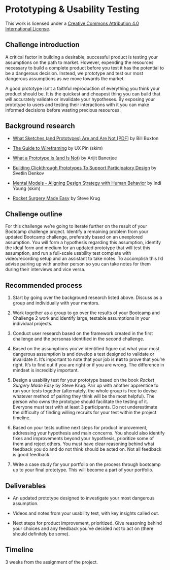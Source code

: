 # Prototyping & Usability Testing

This work is licensed under a [Creative Commons Attribution 4.0 International License](http://creativecommons.org/licenses/by/4.0/).

## Challenge introduction

A critical factor in building a desirable, successful product is testing your assumptions on the path to market. However, expending the resources necessary to build a complete product before you test it has the potential to be a dangerous decision. Instead, we prototype and test our most dangerous assumptions as we move towards the market.

A good prototype isn’t a faithful reproduction of everything you think your product should be. It is the quickest and cheapest thing you can build that will accurately validate or invalidate your hypotheses. By exposing your prototype to users and testing their interactions with it you can make informed decisions before wasting precious resources.

## Background research

* [What Sketches (and Prototypes) Are and Are Not [PDF]](http://goo.gl/m88fP) by Bill Buxton

* [The Guide to Wireframing](https://www.uxpin.com/studio/ebooks/guide-to-wireframing/) by UX Pin (skim)

* [What a Prototype Is (and Is Not)](https://uxmag.com/articles/what-a-prototype-is-and-is-not) by Arijit Banerjee

* [Building Clickthrough Prototypes To Support Participatory Design](http://www.smashingmagazine.com/2014/03/building-clickthrough-prototypes-to-support-participatory-design/) by Svetlin Denkov

* [Mental Models - Aligning Design Strategy with Human Behavior](https://rosenfeldmedia.com/books/mental-models/) by Indi Young (skim)

* [Rocket Surgery Made Easy](http://www.amazon.com/Rocket-Surgery-Made-Easy--Yourself/dp/0321657292/) by Steve Krug

## Challenge outline

For this challenge we’re going to iterate further on the result of your Bootcamp challenge project. Identify a remaining problem from your updated Bootcamp challenge, preferably based on an unexplored assumption. You will form a hypothesis regarding this assumption, identify the ideal form and medium for an updated prototype that will test this assumption, and run a full-scale usability test complete with video/recording setup and an assistant to take notes. To accomplish this I’d advise pairing up with another person so you can take notes for them during their interviews and vice versa.

## Recommended process

1. Start by going over the background research listed above. Discuss as a group and individually with your mentors.

2. Work together as a group to go over the results of your Bootcamp and Challenge 2 work and identify large, testable assumptions in your individual projects.

3. Conduct user research based on the framework created in the first challenge and the personas identified in the second challenge.

4. Based on the assumptions you’ve identified figure out what your most dangerous assumption is and develop a test designed to validate or invalidate it. It’s important to note that your job is **not** to prove that you’re right. It’s to find out if you are right or if you are wrong. The difference in mindset is incredibly important.

5. Design a usability test for your prototype based on the book *Rocket Surgery Made Easy* by Steve Krug. Pair up with another apprentice to run your tests together (alternately, the whole group is free to devise whatever method of pairing they think will be the most helpful). The person who owns the prototype should facilitate the testing of it. Everyone must test with at least 3 participants. Do not underestimate the difficulty of finding willing recruits for your test within the project timeline.

6. Based on your tests outline next steps for product improvement, addressing your hypothesis and main concerns. You should also identify fixes and improvements beyond your hypothesis, prioritize some of them and reject others. You must have clear reasoning behind what feedback you do and do not think should be acted on. Not all feedback is good feedback.

7. Write a case study for your portfolio on the process through bootcamp up to your final prototype. This will become a part of your portfolio.

## Deliverables

* An updated prototype designed to investigate your most dangerous assumption.

* Videos and notes from your usability test, with key insights called out.

* Next steps for product improvement, prioritized. Give reasoning behind your choices and any feedback you’ve decided not to act on (there should definitely be some).

## Timeline

3 weeks from the assignment of the project.

